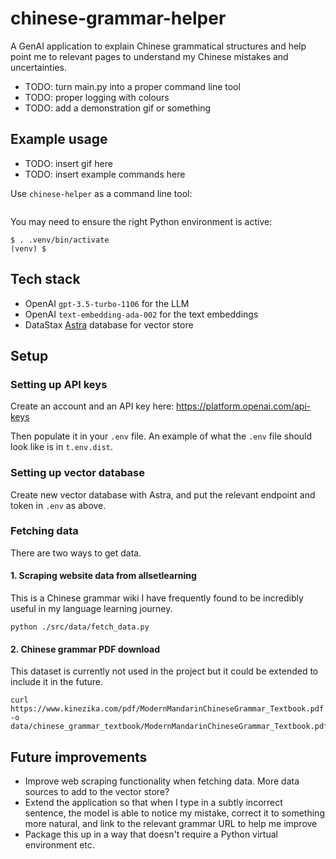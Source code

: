 # chinese-grammar-helper

A GenAI application to explain Chinese grammatical structures and help point me to relevant pages to understand my Chinese mistakes and uncertainties.

* TODO: turn main.py into a proper command line tool
* TODO: proper logging with colours
* TODO: add a demonstration gif or something

## Example usage

* TODO: insert gif here
* TODO: insert example commands here

Use `chinese-helper` as a command line tool:
```

```

You may need to ensure the right Python environment is active:
```
$ . .venv/bin/activate
(venv) $
```

## Tech stack

* OpenAI `gpt-3.5-turbo-1106` for the LLM
* OpenAI `text-embedding-ada-002` for the text embeddings
* DataStax [Astra](https://astra.datastax.com/) database for vector store

## Setup

### Setting up API keys

Create an account and an API key here: https://platform.openai.com/api-keys

Then populate it in your `.env` file. An example of what the `.env` file should look like is in `t.env.dist`.

### Setting up vector database

Create new vector database with Astra, and put the relevant endpoint and token in `.env` as above.

### Fetching data
There are two ways to get data.

#### 1. Scraping website data from allsetlearning
This is a Chinese grammar wiki I have frequently found to be incredibly useful in my language learning journey.
```
python ./src/data/fetch_data.py
```

#### 2. Chinese grammar PDF download
This dataset is currently not used in the project but it could be extended to include it in the future.
```
curl https://www.kinezika.com/pdf/ModernMandarinChineseGrammar_Textbook.pdf -o data/chinese_grammar_textbook/ModernMandarinChineseGrammar_Textbook.pdf
```

## Future improvements

* Improve web scraping functionality when fetching data. More data sources to add to the vector store?
* Extend the application so that when I type in a subtly incorrect sentence, the model is able to notice
  my mistake, correct it to something more natural, and link to the relevant grammar URL to help me
  improve
* Package this up in a way that doesn't require a Python virtual environment etc.